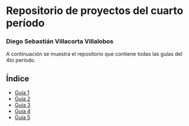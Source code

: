 # Repositorio de proyectos del cuarto período

### Diego Sebastián Villacorta Villalobos

A continuación se muestra el repositorio que contiene todas las guías del 4to período.

## Índice

- [Guía 1](https://github.com/dsvillalobos/fwa-periodo-4/blob/master/Guia1/README.md)
- [Guía 2]()
- [Guía 3]()
- [Guía 4]()
- [Guía 5]()
